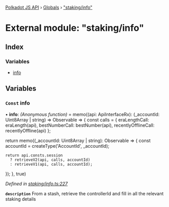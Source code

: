 [Polkadot JS API](../README.md) › [Globals](../globals.md) › ["staking/info"](_staking_info_.md)

# External module: "staking/info"

## Index

### Variables

* [info](_staking_info_.md#const-info)

## Variables

### `Const` info

• **info**: *(Anonymous function)* =  memo((api: ApiInterfaceRx): (_accountId: Uint8Array | string) => Observable<DerivedStaking> => {
  const calls = {
    eraLengthCall: eraLength(api),
    bestNumberCall: bestNumber(api),
    recentlyOfflineCall: recentlyOffline(api)
  };

  return memo((_accountId: Uint8Array | string): Observable<DerivedStaking> => {
    const accountId = createType('AccountId', _accountId);

    return api.consts.session
      ? retrieveV2(api, calls, accountId)
      : retrieveV1(api, calls, accountId);
  });
}, true)

*Defined in [staking/info.ts:227](https://github.com/polkadot-js/api/blob/8d3cb72189/packages/api-derive/src/staking/info.ts#L227)*

**`description`** From a stash, retrieve the controllerId and fill in all the relevant staking details
